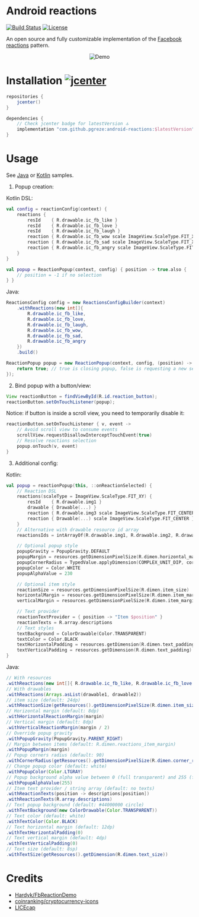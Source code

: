 # Android reactions

[![Build Status](https://app.bitrise.io/app/d98620d26ebbcf12/status.svg?token=g6EoKo073j2eIQavozsNfQ&branch=master)](https://app.bitrise.io/app/d98620d26ebbcf12)
[![License](https://img.shields.io/badge/License-Apache%202.0-blue.svg)](https://opensource.org/licenses/Apache-2.0)

An open source and fully customizable implementation of the
[Facebook reactions](https://en.facebookbrand.com/assets/reactions) pattern.

<p align="center">
  <img src="https://raw.githubusercontent.com/pgreze/android-reactions/master/resources/demo.gif" alt="Demo">
</p>

# Installation [![jcenter](https://api.bintray.com/packages/pgreze/maven/android-reactions/images/download.svg)](https://bintray.com/pgreze/maven/android-reactions/_latestVersion)

```groovy
repositories {
    jcenter()
}

dependencies {
    // Check jcenter badge for latestVersion 🔝
    implementation "com.github.pgreze:android-reactions:$latestVersion"
}
```

# Usage

See [Java](sample/src/main/java/com/github/pgreze/reactions/sample/MainActivity.java)
or [Kotlin](sample/src/main/java/com/github/pgreze/reactions/sample/KotlinSamples.kt) samples.

1. Popup creation:

Kotlin DSL:

```kotlin
val config = reactionConfig(context) {
    reactions {
        resId    { R.drawable.ic_fb_like }
        resId    { R.drawable.ic_fb_love }
        resId    { R.drawable.ic_fb_laugh }
        reaction { R.drawable.ic_fb_wow scale ImageView.ScaleType.FIT_XY }
        reaction { R.drawable.ic_fb_sad scale ImageView.ScaleType.FIT_XY }
        reaction { R.drawable.ic_fb_angry scale ImageView.ScaleType.FIT_XY }
    }
}

val popup = ReactionPopup(context, config) { position -> true.also {
    // position = -1 if no selection
} }
```

Java:

```java
ReactionsConfig config = new ReactionsConfigBuilder(context)
    .withReactions(new int[]{
        R.drawable.ic_fb_like,
        R.drawable.ic_fb_love,
        R.drawable.ic_fb_laugh,
        R.drawable.ic_fb_wow,
        R.drawable.ic_fb_sad,
        R.drawable.ic_fb_angry
    })
    .build()

ReactionPopup popup = new ReactionPopup(context, config, (position) -> {
    return true; // true is closing popup, false is requesting a new selection
});
```

2. Bind popup with a button/view:

```java
View reactionButton = findViewById(R.id.reaction_button);
reactionButton.setOnTouchListener(popup);
```

Notice: if button is inside a scroll view, you need to temporarily disable it:

```kotlin
reactionButton.setOnTouchListener { v, event ->
    // Avoid scroll view to consume events
    scrollView.requestDisallowInterceptTouchEvent(true)
    // Resolve reactions selection
    popup.onTouch(v, event)
}
```

3. Additional config:

Kotlin:

```kotlin
val popup = reactionPopup(this, ::onReactionSelected) {
    // Reaction DSL
    reactions(scaleType = ImageView.ScaleType.FIT_XY) {
        resId    { R.drawable.img1 }
        drawable { Drawable(...) }
        reaction { R.drawable.img3 scale ImageView.ScaleType.FIT_CENTER }
        reaction { Drawable(...) scale ImageView.ScaleType.FIT_CENTER }
    }
    // Alternative with drawable resource id array
    reactionsIds = intArrayOf(R.drawable.img1, R.drawable.img2, R.drawable.img3)

    // Optional popup style
    popupGravity = PopupGravity.DEFAULT
    popupMargin = resources.getDimensionPixelSize(R.dimen.horizontal_margin)
    popupCornerRadius = TypedValue.applyDimension(COMPLEX_UNIT_DIP, cornerSizeInDp.toFloat(), resources.displayMetrics)
    popupColor = Color.WHITE
    popupAlphaValue = 230

    // Optional item style
    reactionSize = resources.getDimensionPixelSize(R.dimen.item_size)
    horizontalMargin = resources.getDimensionPixelSize(R.dimen.item_margin)
    verticalMargin = resources.getDimensionPixelSize(R.dimen.item_margin)

    // Text provider
    reactionTextProvider = { position -> "Item $position" }
    reactionTexts = R.array.descriptions
    // Text styles
    textBackground = ColorDrawable(Color.TRANSPARENT)
    textColor = Color.BLACK
    textHorizontalPadding = resources.getDimension(R.dimen.text_padding)
    textVerticalPadding = resources.getDimension(R.dimen.text_padding)
}
```

Java:

```java
// With resources
.withReactions(new int[]{ R.drawable.ic_fb_like, R.drawable.ic_fb_love })
// With drawables
.withReactions(Arrays.asList(drawable1, drawable2))
// item size (default: 24dp)
.withReactionSize(getResources().getDimensionPixelSize(R.dimen.item_size))
// Horizontal margin (default: 8dp)
.withHorizontalReactionMargin(margin)
// Vertical margin (default: 8dp)
.withVerticalReactionMargin(margin / 2)
// Override popup gravity
.withPopupGravity(PopupGravity.PARENT_RIGHT)
// Margin between items (default: R.dimen.reactions_item_margin)
.withPopupMargin(margin)
// Popup corners radius (default: 90)
.withCornerRadius(getResources().getDimensionPixelSize(R.dimen.corner_radius))
// Change popup color (default: white)
.withPopupColor(Color.LTGRAY)
// Popup background alpha value between 0 (full transparent) and 255 (full opaque) (default: 230)
.withPopupAlphaValue(255)
// Item text provider / string array (default: no texts)
.withReactionTexts(position -> descriptions[position])
.withReactionTexts(R.array.descriptions)
// Text popup background (default: #44000000 circle)
.withTextBackground(new ColorDrawable(Color.TRANSPARENT))
// Text color (default: white)
.withTextColor(Color.BLACK)
// Text horizontal margin (default: 12dp)
.withTextHorizontalPadding(0)
// Text vertical margin (default: 4dp)
.withTextVerticalPadding(0)
// Text size (default: 8sp)
.withTextSize(getResources().getDimension(R.dimen.text_size))
```

# Credits

- [Hardyk/FbReactionDemo](https://github.com/Hardyk/FbReactionDemo)
- [coinranking/cryptocurrency-icons](https://github.com/coinranking/cryptocurrency-icons)
- [LICEcap](https://www.cockos.com/licecap/)